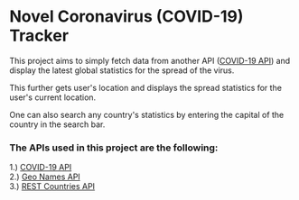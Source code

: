 # Novel Coronavirus (COVID-19) Tracker

This project aims to simply fetch data from another API ([COVID-19 API](https://github.com/ExpDev07/coronavirus-tracker-api)) and display the latest global statistics for the spread of the virus.

This further gets user's location and displays the spread statistics for the user's current location.

One can also search any country's statistics by entering the capital of the country in the search bar.

### The APIs used in this project are the following:
1.) [COVID-19 API](https://github.com/ExpDev07/coronavirus-tracker-api) <br />
2.) [Geo Names API](https://www.geonames.org/)<br />
3.) [REST Countries API](https://restcountries.eu/)
